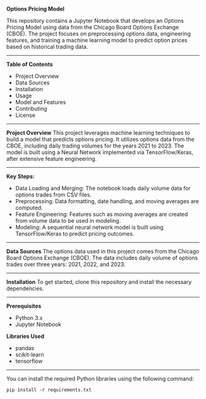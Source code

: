**Options Pricing Model**

This repository contains a Jupyter Notebook that develops an Options Pricing Model using data from the Chicago Board Options Exchange (CBOE). The project focuses on preprocessing options data, engineering features, and training a machine learning model to predict option prices based on historical trading data.

--------------------------------------------------------------------------------------------------------------------------------------------------------------------------------------------------------------------------------

**Table of Contents**
- Project Overview
- Data Sources
- Installation
- Usage
- Model and Features
- Contributing
- License
  
--------------------------------------------------------------------------------------------------------------------------------------------------------------------------------------------------------------------------------

**Project Overview**
This project leverages machine learning techniques to build a model that predicts options pricing. It utilizes options data from the CBOE, including daily trading volumes for the years 2021 to 2023. The model is built using a Neural Network implemented via TensorFlow/Keras, after extensive feature engineering.

--------------------------------------------------------------------------------------------------------------------------------------------------------------------------------------------------------------------------------

**Key Steps:**
- Data Loading and Merging: The notebook loads daily volume data for options trades from CSV files.
- Preprocessing: Data formatting, date handling, and moving averages are computed.
- Feature Engineering: Features such as moving averages are created from volume data to be used in modeling.
- Modeling: A sequential neural network model is built using TensorFlow/Keras to predict pricing outcomes.

--------------------------------------------------------------------------------------------------------------------------------------------------------------------------------------------------------------------------------

**Data Sources**
The options data used in this project comes from the Chicago Board Options Exchange (CBOE). The data includes daily volume of options trades over three years: 2021, 2022, and 2023.

--------------------------------------------------------------------------------------------------------------------------------------------------------------------------------------------------------------------------------

**Installation**
To get started, clone this repository and install the necessary dependencies.

--------------------------------------------------------------------------------------------------------------------------------------------------------------------------------------------------------------------------------

**Prerequisites**
- Python 3.x
- Jupyter Notebook

**Libraries Used**
- pandas
- scikit-learn
- tensorflow

--------------------------------------------------------------------------------------------------------------------------------------------------------------------------------------------------------------------------------

You can install the required Python libraries using the following command:

`pip install -r requirements.txt`


